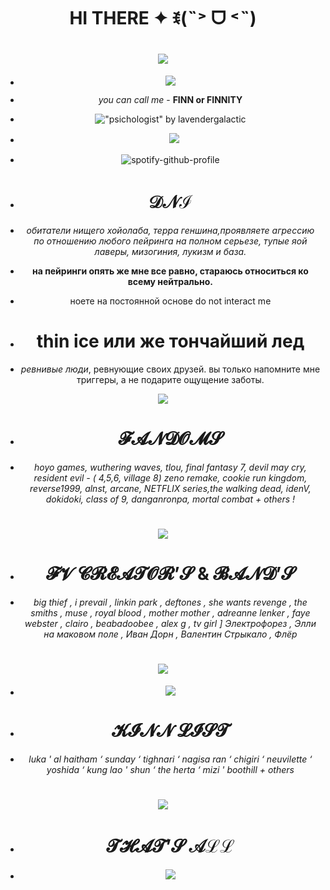 <div align="center"> 

# HI THERE ✦ ꉂ(˵˃ ᗜ ˂˵)

# ![](https://64.media.tumblr.com/98abc18c7843796e4b56b2edf6122a09/9ad7111769a83bed-85/s640x960/bbed48bfa30a8169cb6ecc7f1a7c1437cedb4e4c.pnj)

- ![](https://camo.githubusercontent.com/c6d880b7709331d6d0bcc27a20ab3a30ffc050a97b6c97e7a0689c76f4dddcf8/68747470733a2f2f36342e6d656469612e74756d626c722e636f6d2f65613465623236636531633063653633383036376639396566653931373863302f636362363333326138666561303263312d35342f73313030783230302f653165306239366465343836373634613234306331356331376338633761636261353665313638332e706e6a)

- *you can call me* - **FINN or FINNITY**
- !["psichologist" by lavendergalactic](https://files.catbox.moe/v8lzsd.gif)

- ㅤ![](https://komarev.com/ghpvc/?username=finnityss&style=for-the-badge&color=df9fd3&label=:3)

- ![spotify-github-profile](https://spotify-github-profile.kittinanx.com/api/view?uid=316lnypiwkemhvnq4warxp464fwm&cover_image=true&theme=natemoo-re&show_offline=false&background_color=121212&interchange=false&bar_color=ffffff&bar_color_cover=false)

- # 𝒟𝒩ℐ

- *обитатели нищего хойолаба, терра геншина,проявляете агрессию по отношению любого пейринга на полном серьезе, тупые яой лаверы, мизогиния, лукизм и база.*
- **на пейринги опять же мне все равно, стараюсь относиться ко всему нейтрально.**
- ноете на постоянной основе do not interact me

- # thin ice или же тончайший лед
- *ревнивые люди*, ревнующие своих друзей. вы только напомните мне триггеры, а не подарите ощущение заботы. 

![](https://64.media.tumblr.com/d9cfc23cdfe267309b1fa783764ec8f5/2635dc0045c1ea5d-ce/s100x200/d06a029b3b51e8da165526890db0449886fee468.pnj) 


- # 𝓕𝓐𝓝𝓓𝓞𝓜𝓢
- *hoyo games, wuthering waves, tlou, final fantasy 7, devil may cry, resident evil - ( 4,5,6, village 8) zeno remake, cookie run kingdom, reverse1999, alnst, arcane, NETFLIX series,the walking dead, idenV, dokidoki, class of 9, danganronpa, mortal combat + others !*
# ![](https://64.media.tumblr.com/dcf3b31f2f1b72f9063556b0a9e9bd9e/2635dc0045c1ea5d-77/s100x200/847ab671156e4407c3e263bb02bfd6622efe14b1.gifv)
- # 𝓕𝓥 𝓒𝓡𝓔𝓐𝓣𝓞𝓡’𝓢 & 𝓑𝓐𝓝𝓓’𝓢

- *big thief , i prevail , linkin park , deftones , she wants revenge , the smiths , muse , royal blood , mother mother , adreanne lenker , faye webster , clairo , beabadoobee , alex g , tv girl ] Электрофорез , Элли на маковом поле , Иван Дорн , Валентин Стрыкало , Флёр* 
# ![](https://64.media.tumblr.com/775d9eef6d2de11575ad9c87859046fd/2635dc0045c1ea5d-aa/s100x200/99b2c2a35f56ff557aa04126beb3cfdac85c049b.gifv)
- ![](https://64.media.tumblr.com/03e8df6816f5eec6df22d49204b291c0/881e54578fc31d8b-4e/s500x750/32969ec2bc4d07e76badbc7e0b10d14669af1c56.pnj)

- # 𝓚𝓘𝓝𝓝 𝓛𝓘𝓢𝓣

- *luka ' al haitham ‘ sunday ‘ tighnari ‘ nagisa ran ‘ chigiri ‘ neuvilette ‘ yoshida ‘ kung lao ' shun  ‘ the herta ‘ mizi ' boothill + others*

# ![](https://64.media.tumblr.com/e73fa653f2538eea456d9208527dd4c6/2635dc0045c1ea5d-0b/s100x200/c8e4294ac16b9675d49def963ba83ea3ea3074d5.pnj)


- # 𝓣𝓗𝓐𝓣’𝓢 𝒜ℒℒ
- ![](https://64.media.tumblr.com/84a0e3b435c5dd6390ec08d23fb47f14/36a2f56bd1fcf8e3-54/s1280x1920/b79f0807e22a70c6e0ae6e269e3791b8d4b474ec.pnj)
